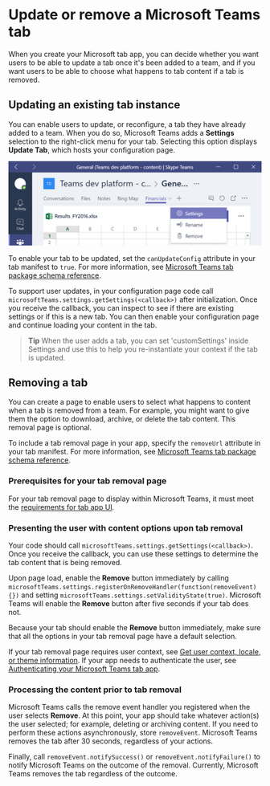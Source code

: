 ﻿# Update or remove a Microsoft Teams tab

When you create your Microsoft tab app, you can decide whether you want users to be able to update a tab once it's been added to a team, and if you want users to be able to choose what happens to tab content if a tab is removed.

## Updating an existing tab instance

You can enable users to update, or reconfigure, a tab they have already added to a team. When you do so, Microsoft Teams adds a **Settings** selection to the right-click menu for your tab. Selecting this option displays **Update Tab**, which hosts your configuration page.

!["Screenshot of a tab with the right-click menu open to show the Settings menu option."](images/tab_settings.png)

To enable your tab to be updated, set the `canUpdateConfig` attribute in your tab manifest to `true`. For more information, see [Microsoft Teams tab package schema reference](tab_schema.md).

To support user updates, in your configuration page code call `microsoftTeams.settings.getSettings(<callback>)` after initialization. Once you receive the callback, you can inspect to see if there are existing settings or if this is a new tab. You can then enable your configuration page and continue loading your content in the tab. 

> **Tip** When the user adds a tab, you can set 'customSettings' inside Settings and use this to help you re-instantiate your context if the tab is updated.

## Removing a tab

You can create a page to enable users to select what happens to content when a tab is removed from a team. For example, you might want to give them the option to download, archive, or delete the tab content. This removal page is optional.

To include a tab removal page in your app, specify the `removeUrl` attribute in your tab manifest. For more information, see [Microsoft Teams tab package schema reference](tab_schema.md).

### Prerequisites for your tab removal page 
 
For your tab removal page to display within Microsoft Teams, it must meet the [requirements for tab app UI](gettingstarted.md#prerequisites-for-your-tabs-app-ui).

### Presenting the user with content options upon tab removal

Your code should call `microsoftTeams.settings.getSettings(<callback>)`. Once you receive the callback, you can use these settings to determine the tab content that is being removed.

<!--
Call microsoftTeams.settings.getSettings(<callback>).  Once you receive the callback, you can use these settings to determine the tab content that is being removed.
	Note that when a tab is added, you can set 'customSettings' inside Settings and use this to help you re-hydrate your context when the tab is removed.  This is a string, but you can of course store multiple settings here by serializing or 'stringifying' an object.
-->

Upon page load, enable the **Remove** button immediately by calling `microsoftTeams.settings.registerOnRemoveHandler(function(removeEvent){})` and setting `microsoftTeams.settings.setValidityState(true)`. Microsoft Teams will enable the **Remove** button after five seconds if your tab does not.

Because your tab should enable the **Remove** button immediately, make sure that all the options in your tab removal page have a default selection. 

If your tab removal page requires user context, see [Get user context, locale, or theme information](getusercontext.md). If your app needs to authenticate the user, see [Authenticating your Microsoft Teams tab app](auth.md).

### Processing the content prior to tab removal

Microsoft Teams calls the remove event handler you registered when the user selects **Remove**. At this point, your app should take whatever action(s) the user selected; for example, deleting or archiving content. If you need to perform these actions asynchronously, store `removeEvent`. Microsoft Teams removes the tab after 30 seconds, regardless of your actions.

Finally, call `removeEvent.notifySuccess()` or `removeEvent.notifyFailure()` to notify Microsoft Teams on the outcome of the removal. Currently, Microsoft Teams removes the tab regardless of the outcome.




	
